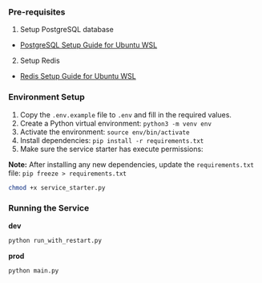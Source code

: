 ### Pre-requisites

1. Setup PostgreSQL database

- [PostgreSQL Setup Guide for Ubuntu WSL](docs/postgresql-ubuntu-wsl-setup.md)

2. Setup Redis

- [Redis Setup Guide for Ubuntu WSL](docs/redis-setup-guide.md)

### Environment Setup

1. Copy the `.env.example` file to `.env` and fill in the required values.
2. Create a Python virtual environment: `python3 -m venv env`
3. Activate the environment: `source env/bin/activate`
4. Install dependencies: `pip install -r requirements.txt`
5. Make sure the service starter has execute permissions:

**Note:** After installing any new dependencies, update the `requirements.txt` file: `pip freeze > requirements.txt`

```bash
chmod +x service_starter.py
```

### Running the Service

**dev**

```bash
python run_with_restart.py
```

**prod**

```bash
python main.py
```
